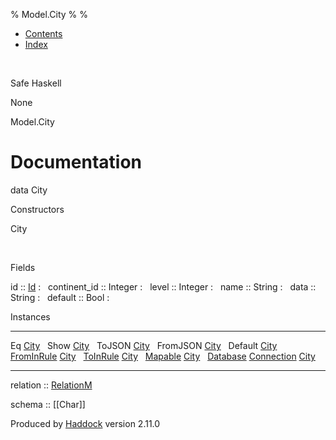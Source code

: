 % Model.City
% 
% 

-   [Contents](index.html)
-   [Index](doc-index.html)

 

Safe Haskell

None

Model.City

Documentation
=============

data City

Constructors

City

 

Fields

id :: [Id](Model-General.html#t:Id)
:    
continent\_id :: Integer
:    
level :: Integer
:    
name :: String
:    
data :: String
:    
default :: Bool
:    

Instances

  ------------------------------------------------------------------------------------------------------------------------------ ---
  Eq [City](Model-City.html#t:City)                                                                                               
  Show [City](Model-City.html#t:City)                                                                                             
  ToJSON [City](Model-City.html#t:City)                                                                                           
  FromJSON [City](Model-City.html#t:City)                                                                                         
  Default [City](Model-City.html#t:City)                                                                                          
  [FromInRule](Data-InRules.html#t:FromInRule) [City](Model-City.html#t:City)                                                     
  [ToInRule](Data-InRules.html#t:ToInRule) [City](Model-City.html#t:City)                                                         
  [Mapable](Model-General.html#t:Mapable) [City](Model-City.html#t:City)                                                          
  [Database](Model-General.html#t:Database) [Connection](Data-SqlTransaction.html#t:Connection) [City](Model-City.html#t:City)    
  ------------------------------------------------------------------------------------------------------------------------------ ---

relation :: [RelationM](Data-Relation.html#t:RelationM)

schema :: [[Char]]

Produced by [Haddock](http://www.haskell.org/haddock/) version 2.11.0
